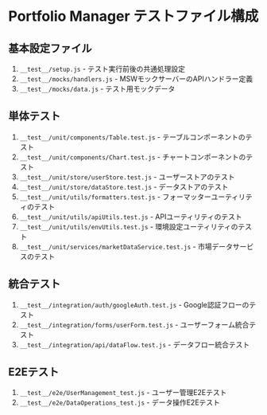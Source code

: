 # Portfolio Manager テストファイル構成

## 基本設定ファイル
1. `__test__/setup.js` - テスト実行前後の共通処理設定
2. `__test__/mocks/handlers.js` - MSWモックサーバーのAPIハンドラー定義
3. `__test__/mocks/data.js` - テスト用モックデータ

## 単体テスト
1. `__test__/unit/components/Table.test.js` - テーブルコンポーネントのテスト
2. `__test__/unit/components/Chart.test.js` - チャートコンポーネントのテスト
3. `__test__/unit/store/userStore.test.js` - ユーザーストアのテスト
4. `__test__/unit/store/dataStore.test.js` - データストアのテスト
5. `__test__/unit/utils/formatters.test.js` - フォーマッターユーティリティのテスト
6. `__test__/unit/utils/apiUtils.test.js` - APIユーティリティのテスト
7. `__test__/unit/utils/envUtils.test.js` - 環境設定ユーティリティのテスト
8. `__test__/unit/services/marketDataService.test.js` - 市場データサービスのテスト

## 統合テスト
1. `__test__/integration/auth/googleAuth.test.js` - Google認証フローのテスト
2. `__test__/integration/forms/userForm.test.js` - ユーザーフォーム統合テスト
3. `__test__/integration/api/dataFlow.test.js` - データフロー統合テスト

## E2Eテスト
1. `__test__/e2e/UserManagement_test.js` - ユーザー管理E2Eテスト
2. `__test__/e2e/DataOperations_test.js` - データ操作E2Eテスト
